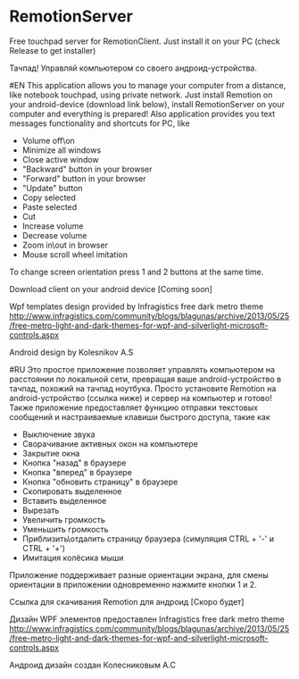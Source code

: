 # RemotionServer
Free touchpad server for RemotionClient. Just install it on your PC (check Release to get installer)

Тачпад! Управляй компьютером со своего андроид-устройства.

#EN
This application allows you to manage your computer from a distance, like notebook touchpad, using private network.
Just install Remotion on your android-device (download link below), install RemotionServer on your computer and everything is prepared!
Also application provides you text messages functionality and shortcuts for PC, like

- Volume off\on
- Minimize all windows
- Close active window
- "Backward" button in your browser
- "Forward" button in your browser
- "Update" button
- Copy selected
- Paste selected
- Cut
- Increase volume
- Decrease volume
- Zoom in\out in browser
- Mouse scroll wheel imitation

To change screen orientation press 1 and 2 buttons at the same time.

Download client on your android device
[Coming soon]

Wpf templates design provided by Infragistics free dark metro theme
http://www.infragistics.com/community/blogs/blagunas/archive/2013/05/25/free-metro-light-and-dark-themes-for-wpf-and-silverlight-microsoft-controls.aspx

Android design by Kolesnikov A.S

#RU
Это простое приложение позволяет управлять компьютером на расстоянии по локальной сети, превращая ваше android-устройство в тачпад,
похожий на тачпад ноутбука.
Просто установите Remotion на android-устройство (ссылка ниже) и сервер на компьютер и готово!
Также приложение предоставляет функцию отправки текстовых сообщений и настраиваемые клавиши быстрого доступа, такие как

- Выключение звука
- Сворачивание активных окон на компьютере
- Закрытие окна
- Кнопка "назад" в браузере
- Кнопка "вперед" в браузере
- Кнопка "обновить страницу" в браузере
- Скопировать выделенное
- Вставить выделенное
- Вырезать
- Увеличить громкость
- Уменьшить громкость
- Приблизить\отдалить страницу браузера (симуляция CTRL + '-' и CTRL + '+')
- Имитация колёсика мыши

Приложение поддерживает разные ориентации экрана, для смены ориентации в приложении одновременно нажмите кнопки 1 и 2.

Ссылка для скачивания Remotion для андроид
[Скоро будет]

Дизайн WPF элементов предоставлен Infragistics free dark metro theme
http://www.infragistics.com/community/blogs/blagunas/archive/2013/05/25/free-metro-light-and-dark-themes-for-wpf-and-silverlight-microsoft-controls.aspx

Андроид дизайн создан Колесниковым А.С
